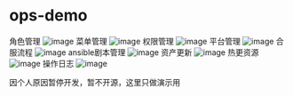 # ops-demo
角色管理
![image](https://raw.githubusercontent.com/wiki/tootooman/ops-demo/角色管理.png)
菜单管理
![image](https://raw.githubusercontent.com/wiki/tootooman/ops-demo/菜单管理.png)
权限管理
![image](https://raw.githubusercontent.com/wiki/tootooman/ops-demo/权限管理.png)
平台管理
![image](https://raw.githubusercontent.com/wiki/tootooman/ops-demo/平台管理.png)
合服流程
![image](https://raw.githubusercontent.com/wiki/tootooman/ops-demo/合服流程.png)
ansible剧本管理
![image](https://raw.githubusercontent.com/wiki/tootooman/ops-demo/ansible剧本管理.png)
资产更新
![image](https://raw.githubusercontent.com/wiki/tootooman/ops-demo/资产更新.gif)
热更资源
![image](https://raw.githubusercontent.com/wiki/tootooman/ops-demo/热更资源.gif)
操作日志
![image](https://raw.githubusercontent.com/wiki/tootooman/ops-demo/操作日志.png)


因个人原因暂停开发，暂不开源，这里只做演示用